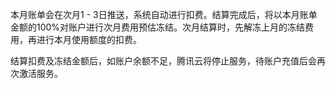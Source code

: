 本月账单会在次月1 - 3日推送，系统自动进行扣费。结算完成后，将以本月账单金额的100%对账户进行次月费用预估冻结。次月结算时，先解冻上月的冻结费用，再进行本月使用额度的扣费。

结算扣费及冻结金额后，如账户余额不足，腾讯云将停止服务，待账户充值后会再次激活服务。